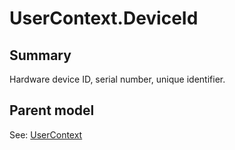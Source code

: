 # UserContext.DeviceId

## Summary

Hardware device ID, serial number, unique identifier.

## Parent model

See: [UserContext](UserContext.md)
